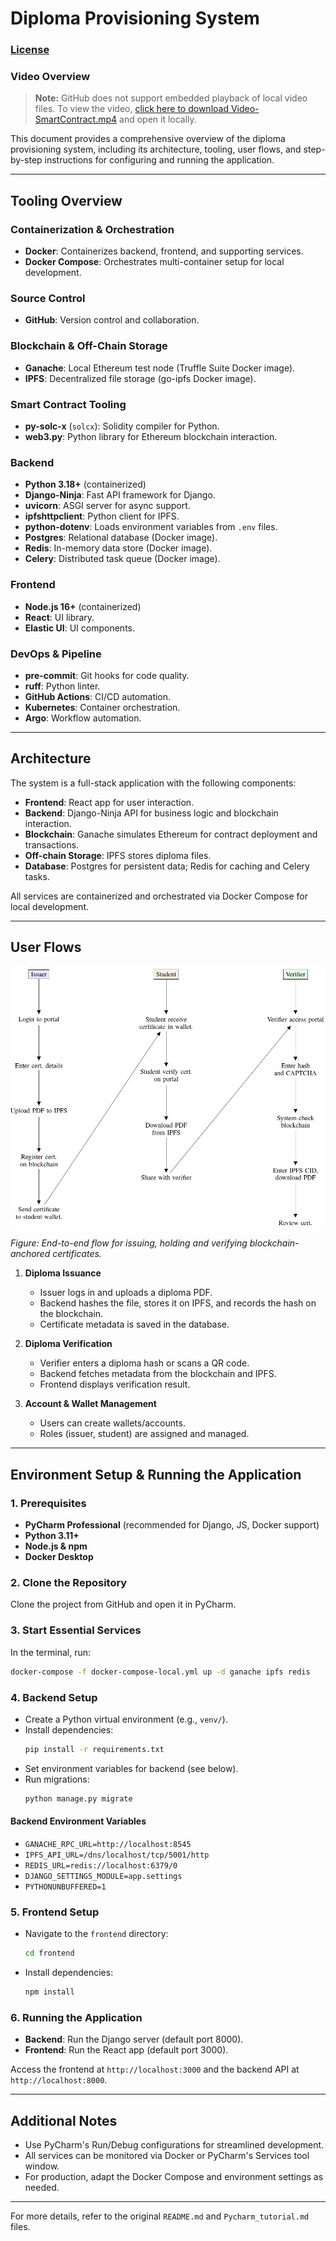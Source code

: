 # Diploma Provisioning System

### [License](license.md)

### Video Overview

> **Note:** GitHub does not support embedded playback of local video files. To view the video, [click here to download Video-SmartContract.mp4](Video-SmartContract.mp4?raw=true) and open it locally.

This document provides a comprehensive overview of the diploma provisioning system, including its architecture, tooling, user flows, and step-by-step instructions for configuring and running the application.

---

## Tooling Overview

### Containerization & Orchestration
- **Docker**: Containerizes backend, frontend, and supporting services.
- **Docker Compose**: Orchestrates multi-container setup for local development.

### Source Control
- **GitHub**: Version control and collaboration.

### Blockchain & Off-Chain Storage
- **Ganache**: Local Ethereum test node (Truffle Suite Docker image).
- **IPFS**: Decentralized file storage (go-ipfs Docker image).

### Smart Contract Tooling
- **py-solc-x** (`solcx`): Solidity compiler for Python.
- **web3.py**: Python library for Ethereum blockchain interaction.

### Backend
- **Python 3.18+** (containerized)
- **Django-Ninja**: Fast API framework for Django.
- **uvicorn**: ASGI server for async support.
- **ipfshttpclient**: Python client for IPFS.
- **python-dotenv**: Loads environment variables from `.env` files.
- **Postgres**: Relational database (Docker image).
- **Redis**: In-memory data store (Docker image).
- **Celery**: Distributed task queue (Docker image).

### Frontend
- **Node.js 16+** (containerized)
- **React**: UI library.
- **Elastic UI**: UI components.

### DevOps & Pipeline
- **pre-commit**: Git hooks for code quality.
- **ruff**: Python linter.
- **GitHub Actions**: CI/CD automation.
- **Kubernetes**: Container orchestration.
- **Argo**: Workflow automation.

---

## Architecture

The system is a full-stack application with the following components:

- **Frontend**: React app for user interaction.
- **Backend**: Django-Ninja API for business logic and blockchain interaction.
- **Blockchain**: Ganache simulates Ethereum for contract deployment and transactions.
- **Off-chain Storage**: IPFS stores diploma files.
- **Database**: Postgres for persistent data; Redis for caching and Celery tasks.

All services are containerized and orchestrated via Docker Compose for local development.

---

## User Flows

![End-to-end flow for issuing, holding and verifying blockchain-anchored certificates.](./flows.png)

*Figure: End-to-end flow for issuing, holding and verifying blockchain-anchored certificates.*

1. **Diploma Issuance**
   - Issuer logs in and uploads a diploma PDF.
   - Backend hashes the file, stores it on IPFS, and records the hash on the blockchain.
   - Certificate metadata is saved in the database.

2. **Diploma Verification**
   - Verifier enters a diploma hash or scans a QR code.
   - Backend fetches metadata from the blockchain and IPFS.
   - Frontend displays verification result.

3. **Account & Wallet Management**
   - Users can create wallets/accounts.
   - Roles (issuer, student) are assigned and managed.

---

## Environment Setup & Running the Application

### 1. Prerequisites
- **PyCharm Professional** (recommended for Django, JS, Docker support)
- **Python 3.11+**
- **Node.js & npm**
- **Docker Desktop**

### 2. Clone the Repository
Clone the project from GitHub and open it in PyCharm.

### 3. Start Essential Services
In the terminal, run:
```bash
docker-compose -f docker-compose-local.yml up -d ganache ipfs redis
```

### 4. Backend Setup
- Create a Python virtual environment (e.g., `venv/`).
- Install dependencies:
  ```bash
  pip install -r requirements.txt
  ```
- Set environment variables for backend (see below).
- Run migrations:
  ```bash
  python manage.py migrate
  ```

#### Backend Environment Variables
- `GANACHE_RPC_URL=http://localhost:8545`
- `IPFS_API_URL=/dns/localhost/tcp/5001/http`
- `REDIS_URL=redis://localhost:6379/0`
- `DJANGO_SETTINGS_MODULE=app.settings`
- `PYTHONUNBUFFERED=1`

### 5. Frontend Setup
- Navigate to the `frontend` directory:
  ```bash
  cd frontend
  ```
- Install dependencies:
  ```bash
  npm install
  ```

### 6. Running the Application
- **Backend**: Run the Django server (default port 8000).
- **Frontend**: Run the React app (default port 3000).

Access the frontend at `http://localhost:3000` and the backend API at `http://localhost:8000`.

---

## Additional Notes
- Use PyCharm's Run/Debug configurations for streamlined development.
- All services can be monitored via Docker or PyCharm's Services tool window.
- For production, adapt the Docker Compose and environment settings as needed.

---

For more details, refer to the original `README.md` and `Pycharm_tutorial.md` files.
